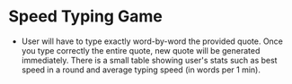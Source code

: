# Speed Typing Game
* User will have to type exactly word-by-word the provided quote. 
Once you type correctly the entire quote, new quote will be generated immediately.
There is a small table showing user's stats such as best speed in a round and average typing speed (in words per 1 min).

